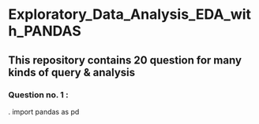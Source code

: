# Exploratory_Data_Analysis_EDA_with_PANDAS
## This repository contains 20 question for many kinds of query & analysis
### Question no. 1 : 
. import pandas as pd 
